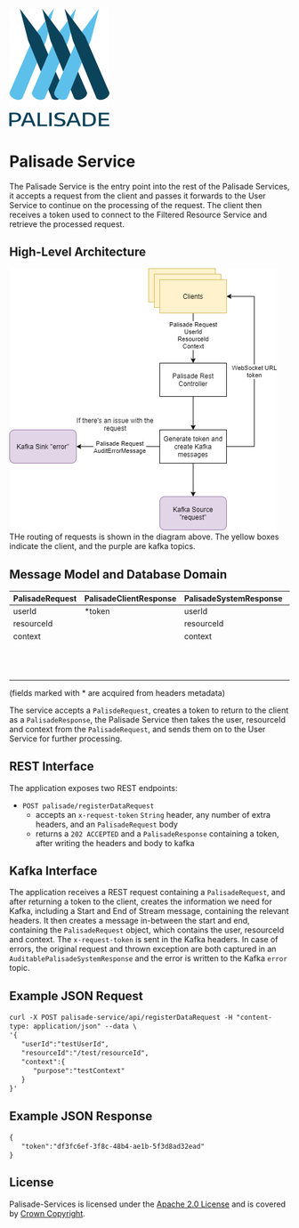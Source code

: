 <!---
Copyright 2018-2021 Crown Copyright

Licensed under the Apache License, Version 2.0 (the "License");
you may not use this file except in compliance with the License.
You may obtain a copy of the License at

  http://www.apache.org/licenses/LICENSE-2.0

Unless required by applicable law or agreed to in writing, software
distributed under the License is distributed on an "AS IS" BASIS,
WITHOUT WARRANTIES OR CONDITIONS OF ANY KIND, either express or implied.
See the License for the specific language governing permissions and
limitations under the License.
--->

# <img src="../logos/logo.svg" width="180">

# Palisade Service

The Palisade Service is the entry point into the rest of the Palisade Services, it accepts a request from the client and passes it forwards to the User Service to continue on the processing of the request. 
The client then receives a token used to connect to the Filtered Resource Service and retrieve the processed request.

## High-Level Architecture
<!--- 
See palisade-service/doc/palisade-service.drawio for the source of this diagram
--->
![Palisade Service diagram](doc/palisade-service.png)
THe routing of requests is shown in the diagram above. The yellow boxes indicate the client, and the purple are kafka topics.

## Message Model and Database Domain

| PalisadeRequest | PalisadeClientResponse | PalisadeSystemResponse | AuditErrorMessage | 
|:----------------|:-----------------------|:-----------------------|:------------------|
| userId          | *token                 | userId                 | *token            | 
| resourceId      |                        | resourceId             | userId            |  
| context         |                        | context                | resourceId        |
|                 |                        |                        | context           | 
|                 |                        |                        | exception         | 
|                 |                        |                        | serverMetadata    | 

(fields marked with * are acquired from headers metadata)

The service accepts a `PalisdeRequest`, creates a token to return to the client as a `PalisadeResponse`, the Palisade Service then takes the user, resourceId and context from the `PalisadeRequest`, and sends them on to the User Service for further processing.

## REST Interface

The application exposes two REST endpoints:

* `POST palisade/registerDataRequest`
    - accepts an `x-request-token` `String` header, any number of extra headers, and an `PalisadeRequest` body
    - returns a `202 ACCEPTED` and a `PalisadeResponse` containing a token, after writing the headers and body to kafka

## Kafka Interface

The application receives a REST request containing a `PalisadeRequest`, and after returning a token to the client, creates the information we need for Kafka, including a Start and End of Stream message, containing the relevant headers. 
It then creates a message in-between the start and end, containing the `PalisadeRequest` object, which contains the user, resourceId and context. 
The `x-request-token` is sent in the Kafka headers. In case of errors, the original request and thrown exception are both captured in an `AuditablePalisadeSystemResponse` and the error is written to the Kafka `error` topic.

## Example JSON Request

```
curl -X POST palisade-service/api/registerDataRequest -H "content-type: application/json" --data \
'{
   "userId":"testUserId",
   "resourceId":"/test/resourceId",
   "context":{
      "purpose":"testContext"
   }
}'
```

## Example JSON Response

```
{
   "token":"df3fc6ef-3f8c-48b4-ae1b-5f3d8ad32ead"
}
```

## License

Palisade-Services is licensed under the [Apache 2.0 License](https://www.apache.org/licenses/LICENSE-2.0) and is covered
by [Crown Copyright](https://www.nationalarchives.gov.uk/information-management/re-using-public-sector-information/copyright-and-re-use/crown-copyright/).
